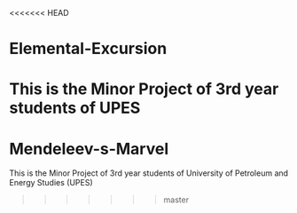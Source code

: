 <<<<<<< HEAD
# Elemental-Excursion
This is the Minor Project of 3rd year students of UPES
=======
# Mendeleev-s-Marvel
This is the Minor Project of 3rd year students of University of Petroleum and Energy Studies (UPES)
>>>>>>> master
